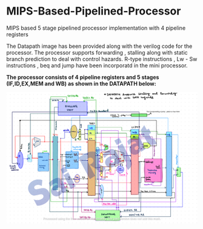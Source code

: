 # MIPS-Based-Pipelined-Processor
MIPS based 5 stage pipelined processor implementation with 4 pipeline registers

The Datapath image has been provided along with the verilog code for the processor.
The processor supports forwarding , stalling along with static branch prediction to deal with control hazards.
R-type instructions , Lw - Sw instructions , beq and jump have been incorporatd in the mini processor.

**The processor consists of 4 pipeline registers and 5 stages (IF,ID,EX,MEM and WB) as shown in the DATAPATH below:**

![](https://github.com/SaiRajat2303/MIPS-Based-Pipelined-Processor/blob/main/images/Datapath_Sai_Rajat.png)
